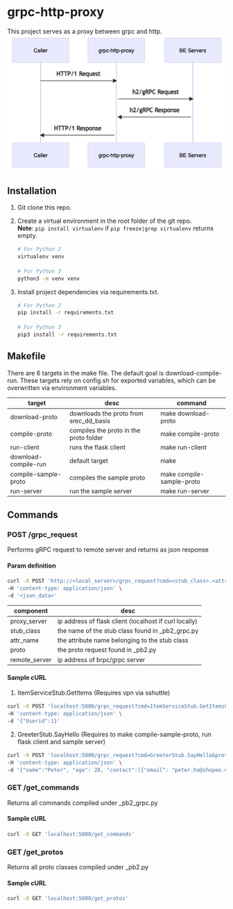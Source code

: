 # grpc-http-proxy
This project serves as a proxy between grpc and http. 
![](src/img/proxy.png)

## Installation
1. Git clone this repo.

2. Create a virtual environment in the root folder of the git repo.<br/>
**Note**: ```pip install virtualenv``` if ```pip freeze|grep virtualenv``` returns empty.
    ```sh
    # For Python 2
    virtualenv venv
   
    # For Python 3
    python3 -m venv venv
    ```
   
3. Install project dependencies via requirements.txt.
    ```sh
    # For Python 2
    pip install -r requirements.txt
   
    # For Python 3
    pip3 install -r requirements.txt
    ```
## Makefile
There are 6 targets in the make file. The default goal is download-compile-run.
These targets rely on config.sh for exported variables, which can be overwritten via environment variables.

| **target**             | **desc**                                | **command**               |
|------------------------|-----------------------------------------|---------------------------|
| download-proto         | downloads the proto from srec_dd_basis  | make download-proto       |
| compile-proto          | compiles the proto in the proto folder  | make compile-proto        |
| run-client             | runs the flask client                   | make run-client           |
| download-compile-run   | default target                          | make                      |
| compile-sample-proto   | compiles the sample proto               | make compile-sample-proto |
| run-server             | run the sample server                   | make run-server           |

   
## Commands
   ### POST /grpc_request
   Performs gRPC request to remote server and returns as json response
   #### Param definition
   ``` sh
   curl -X POST 'http://<local_server>/grpc_request?cmd=<stub_class>.<attr_name>&proto=<request_proto>&server=<remote_server>' \
   -H 'content-type: application/json' \
   -d '<json_data>'
   ``` 
   | **component**  | **desc**                                               |
   |----------------|--------------------------------------------------------|
   | proxy_server   | ip address of flask client (localhost if curl locally) |
   | stub_class     | the name of the stub class found in _pb2_grpc.py       |
   | attr_name      | the attribute name belonging to the stub class         |
   | proto          | the proto request found in _pb2.py                     |
   | remote_server  | ip address of brpc/grpc server                         |

   #### Sample cURL
   1. ItemServiceStub.GetItems (Requires vpn via sshuttle)
   ``` sh
   curl -X POST 'localhost:5000/grpc_request?cmd=ItemServiceStub.GetItems&proto=RcmdReq&server=127.0.0.1:5005' \
   -H 'content-type: application/json' \
   -d '{"Userid":1}'
   ```
   2. GreeterStub.SayHello (Requires to make compile-sample-proto, run flask client and sample server)
   ``` sh
   curl -X POST 'localhost:5000/grpc_request?cmd=GreeterStub.SayHello&proto=HelloRequest&server=localhost:50051' \
   -H 'content-type: application/json' \
   -d '{"name":"Peter", "age": 28, "contact":[{"email": "peter.ho@shopee.com"}, {"phone": "91234567"}]}'
   ```
   ### GET /get_commands
   Returns all commands compiled under _pb2_grpc.py
   #### Sample cURL
   ``` sh
   curl -X GET 'localhost:5000/get_commands'
   ```
   

   ### GET /get_protos
   Returns all proto classes compiled under _pb2.py
   #### Sample cURL
   ``` sh
   curl -X GET 'localhost:5000/get_protos'
   ```
